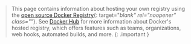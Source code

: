 <!-- This text will be included in the Docker Registry docs -->

>
> This page contains information about hosting your own registry using the
> [open source Docker Registry](https://github.com/distribution/distribution){: target="_blank" rel="noopener" class="_"}. See [Docker Hub](/docker-hub/) for more information about Docker's hosted registry, which offers
> features such as teams, organizations, web
> hooks, automated builds, and more.
{: .important }

